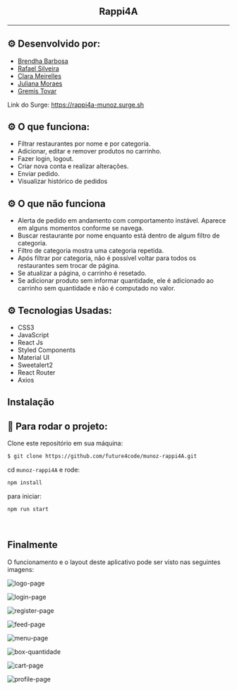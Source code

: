 <h2 align="center">Rappi4A</h2>

<hr/>

## ⚙️ Desenvolvido por: 
- [Brendha Barbosa](https://github.com/BrendhaLuizaB)
- [Rafael Silveira](https://github.com/rafaelsilveeira)
- [Clara Meirelles](https://github.com/ClaraMeirelles)
- [Juliana Moraes](https://github.com/jhmoraes)
- [Gremis Tovar](https://github.com/Gremis)

Link do Surge: https://rappi4a-munoz.surge.sh

## ⚙️ O que funciona:
- Filtrar restaurantes por nome e por categoria.
- Adicionar, editar e remover produtos no carrinho.
- Fazer login, logout.
- Criar nova conta e realizar alterações.
- Enviar pedido.
- Visualizar histórico de pedidos

## ⚙️ O que não funciona
- Alerta de pedido em andamento com comportamento instável. Aparece em alguns momentos conforme se navega.
- Buscar restaurante por nome enquanto está dentro de algum filtro de categoria.
- Filtro de categoria mostra uma categoria repetida.
- Após filtrar por categoria, não é possível voltar para todos os restaurantes sem trocar de página.
- Se atualizar a página, o carrinho é resetado.
- Se adicionar produto sem informar quantidade, ele é adicionado ao carrinho sem quantidade e não é computado no valor.

## ⚙️ Tecnologias Usadas:
- CSS3
- JavaScript
- React Js
- Styled Components
- Material UI
- Sweetalert2
- React Router
- Axios

## Instalação

## 🏁 Para rodar o projeto:

Clone este repositório em sua máquina:

```bash
$ git clone https://github.com/future4code/munoz-rappi4A.git
```

cd `munoz-rappi4A` e rode:

```bash
npm install
```

para iniciar:

```bash
npm run start
```

<br/>

## Finalmente

O funcionamento e o layout deste aplicativo pode ser visto nas seguintes imagens:

![logo-page](https://user-images.githubusercontent.com/52436121/128655719-2d48d35e-015e-44ab-ae35-7b71d44f2f6a.png)

![login-page](https://user-images.githubusercontent.com/52436121/128655731-c02109e1-3c5a-4241-be18-aa26256680f5.png)

![register-page](https://user-images.githubusercontent.com/52436121/128655742-67faf643-3673-4ee6-9df5-ad7180cf7e99.png)

![feed-page](https://user-images.githubusercontent.com/52436121/128655756-5d370499-a586-4908-ac78-a26a15cc9aea.png)

![menu-page](https://user-images.githubusercontent.com/52436121/128655763-90176f97-636d-4267-a528-67b7de98174d.png)

![box-quantidade](https://user-images.githubusercontent.com/52436121/128655768-db6bf9a9-aa6f-4df8-b03b-ffc5fc6bfe14.png)

![cart-page](https://user-images.githubusercontent.com/52436121/128655772-cade1fa9-96b1-4763-95ca-1c1867a5c7bd.png)

![profile-page](https://user-images.githubusercontent.com/52436121/128655775-3867aa6c-920d-4eba-ba67-0649e0c9eaca.png)

